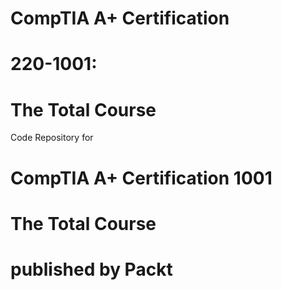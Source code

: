 # CompTIA A+ Certification 
# 220-1001:
# The Total Course
Code Repository for
# CompTIA A+ Certification 1001 
# The Total Course
# published by Packt
